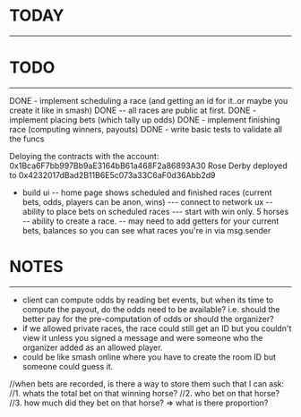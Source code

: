 
# TODAY
------------------

# TODO
------------------
DONE - implement scheduling a race (and getting an id for it..or maybe you create it like in smash)
DONE -- all races are public at first.
DONE - implement placing bets (which tally up odds)
DONE - implement finishing race (computing winners, payouts)
DONE - write basic tests to validate all the funcs

Deloying the contracts with the account: 0x1Bca6F7bb997Bb9aE3164bB61a468F2a86893A30
Rose Derby deployed to 0x4232017dBad2B11B6E5c073a33C6aF0d36Abb2d9

- build ui
-- home page shows scheduled and finished races (current bets, odds, players can be anon, wins)
--- connect to network ux
-- ability to place bets on scheduled races
--- start with win only. 5 horses
-- ability to create a race.
-- may need to add getters for your current bets, balances so you can see what races you're in via msg.sender

# NOTES
------------------
- client can compute odds by reading bet events, but when its time to compute the payout, 
do the odds need to be available? i.e. should the better pay for the pre-computation of odds or 
should the organizer?
- if we allowed private races, the race could still get an ID but
you couldn't view it unless you signed a message and were someone who the organizer added
as an allowed player.
- could be like smash online where you have to create the room ID but someone could guess it.

//when bets are recorded, is there a way to store them such that I can ask:
//1. whats the total bet on that winning horse?
//2. who bet on that horse?
//3. how much did they bet on that horse? => what is there proportion? 
